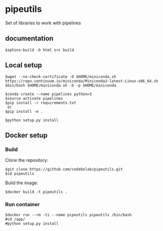 # pipeutils

Set of libraries to work with pipelines

## documentation 

```
$sphinx-build -b html src build

```

## Local setup

```
$wget --no-check-certificate -O $HOME/miniconda.sh https://repo.continuum.io/miniconda/Miniconda3-latest-Linux-x86_64.sh 
$bin/bash $HOME/miniconda.sh -b -p $HOME/miniconda
```

```
$conda create --name pipelines python=3
$source activate pipelines
$pip install -r requirements.txt
 ór
$pip install -e .
```

```
$python setup.py install

```

## Docker setup

### Build

Clone the repository:

```
$git clone https://github.com/codebolab/pipeutils.git
$cd pipeutils
```

Build the image:

```
$docker build -t pipeutils .
```

### Run container


```
$docker run --rm -ti --name pipeutils pipeutils /bin/bash
#cd /app/
#python setup.py install 
```

